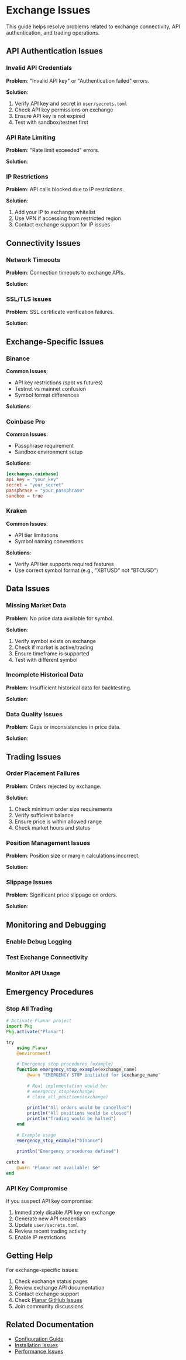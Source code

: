 <!--
title: "Exchange Issues"
description: "Solutions for exchange API and connectivity problems"
category: "troubleshooting"
-->

# Exchange Issues

This guide helps resolve problems related to exchange connectivity, API authentication, and trading operations.

## API Authentication Issues

### Invalid API Credentials

**Problem**: "Invalid API key" or "Authentication failed" errors.

**Solution**:
1. Verify API key and secret in `user/secrets.toml`
2. Check API key permissions on exchange
3. Ensure API key is not expired
4. Test with sandbox/testnet first

### API Rate Limiting

**Problem**: "Rate limit exceeded" errors.

**Solution**:

### IP Restrictions

**Problem**: API calls blocked due to IP restrictions.

**Solution**:
1. Add your IP to exchange whitelist
2. Use VPN if accessing from restricted region
3. Contact exchange support for IP issues

## Connectivity Issues

### Network Timeouts

**Problem**: Connection timeouts to exchange APIs.

**Solution**:

### SSL/TLS Issues

**Problem**: SSL certificate verification failures.

**Solution**:



## Exchange-Specific Issues

### Binance

**Common Issues**:
- API key restrictions (spot vs futures)
- Testnet vs mainnet confusion
- Symbol format differences

**Solutions**:

### Coinbase Pro

**Common Issues**:
- Passphrase requirement
- Sandbox environment setup

**Solutions**:
```toml
[exchanges.coinbase]
api_key = "your_key"
secret = "your_secret"
passphrase = "your_passphrase"
sandbox = true
```

### Kraken

**Common Issues**:
- API tier limitations
- Symbol naming conventions

**Solutions**:
- Verify API tier supports required features
- Use correct symbol format (e.g., "XBTUSD" not "BTCUSD")

## Data Issues

### Missing Market Data

**Problem**: No price data available for symbol.

**Solution**:
1. Verify symbol exists on exchange
2. Check if market is active/trading
3. Ensure timeframe is supported
4. Test with different symbol

### Incomplete Historical Data

**Problem**: Insufficient historical data for backtesting.

**Solution**:

### Data Quality Issues

**Problem**: Gaps or inconsistencies in price data.

**Solution**:

## Trading Issues

### Order Placement Failures

**Problem**: Orders rejected by exchange.

**Solution**:
1. Check minimum order size requirements
2. Verify sufficient balance
3. Ensure price is within allowed range
4. Check market hours and status

### Position Management Issues

**Problem**: Position size or margin calculations incorrect.

**Solution**:

### Slippage Issues

**Problem**: Significant price slippage on orders.

**Solution**:

## Monitoring and Debugging

### Enable Debug Logging


### Test Exchange Connectivity


### Monitor API Usage


## Emergency Procedures

### Stop All Trading

```julia
# Activate Planar project
import Pkg
Pkg.activate("Planar")

try
    using Planar
    @environment!
    
    # Emergency stop procedures (example)
    function emergency_stop_example(exchange_name)
        @warn "EMERGENCY STOP initiated for $exchange_name"
        
        # Real implementation would be:
        # emergency_stop(exchange)
        # close_all_positions(exchange)
        
        println("All orders would be cancelled")
        println("All positions would be closed")
        println("Trading would be halted")
    end
    
    # Example usage
    emergency_stop_example("binance")
    
    println("Emergency procedures defined")
    
catch e
    @warn "Planar not available: $e"
end
```

### API Key Compromise

If you suspect API key compromise:

1. Immediately disable API key on exchange
2. Generate new API credentials
3. Update `user/secrets.toml`
4. Review recent trading activity
5. Enable IP restrictions

## Getting Help

For exchange-specific issues:

1. Check exchange status pages
2. Review exchange API documentation
3. Contact exchange support
4. Check [Planar GitHub Issues](https://github.com/defnlnotme/Planar.jl/issues)
5. Join community discussions

## Related Documentation

- [Configuration Guide](../config.md)
- [Installation Issues](installation-issues.md)
- [Performance Issues](performance-issues.md)